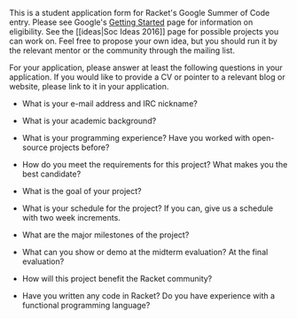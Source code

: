 This is a student application form for Racket's Google Summer of Code entry. Please see Google's [Getting Started](https://summerofcode.withgoogle.com/get-started/) page for information on eligibility. See the [[ideas|Soc Ideas 2016]] page for possible projects you can work on. Feel free to propose your own idea, but you should run it by the relevant mentor or the community through the mailing list.

For your application, please answer at least the following questions in your application. If you would like to provide a CV or pointer to a relevant blog or website, please link to it in your application.

* What is your e-mail address and IRC nickname?

* What is your academic background?
* What is your programming experience? Have you worked with open-source projects before?
* How do you meet the requirements for this project? What makes you the best candidate?

* What is the goal of your project?
* What is your schedule for the project? If you can, give us a schedule with two week increments.
* What are the major milestones of the project?
* What can you show or demo at the midterm evaluation? At the final evaluation?

* How will this project benefit the Racket community?
* Have you written any code in Racket? Do you have experience with a functional programming language?